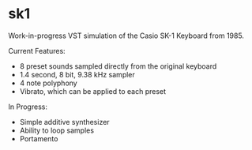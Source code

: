 # sk1
Work-in-progress VST simulation of the Casio SK-1 Keyboard from 1985.

Current Features:
- 8 preset sounds sampled directly from the original keyboard
- 1.4 second, 8 bit, 9.38 kHz sampler
- 4 note polyphony
- Vibrato, which can be applied to each preset

In Progress:
- Simple additive synthesizer
- Ability to loop samples
- Portamento

